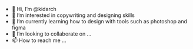 - 👋 Hi, I’m @kidarch
- 👀 I’m interested in  copywriting and designing skills
- 🌱 I’m currently learning how to design with tools such as photoshop and figma
- 💞️ I’m looking to collaborate on ...
- 📫 How to reach me ...

<!---
kidarch/kidarch is a ✨ special ✨ repository because its `README.md` (this file) appears on your GitHub profile.
You can click the Preview link to take a look at your changes.
--->
